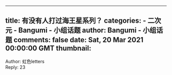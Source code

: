 
---
title: 有没有人打过海王星系列？
categories: 
    - 二次元
    - Bangumi - 小组话题
author: Bangumi - 小组话题
comments: false
date: Sat, 20 Mar 2021 00:00:00 GMT
thumbnail: 
---

<div>   
Author: 虹色letters<br>Reply: 23  
</div>
            